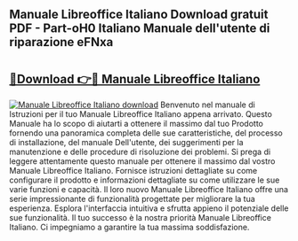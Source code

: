 ## Manuale Libreoffice Italiano Download gratuit PDF - Part-oH0 Italiano Manuale dell'utente di riparazione eFNxa

# <h2><a href="http://dffeiu.blite.top/?on=Manuale+Libreoffice+Italiano">🔗Download 👉🔴 Manuale Libreoffice Italiano</a></h2>

[![Manuale Libreoffice Italiano download](https://i.imgur.com/lujVjoI.png)](http://dffeiu.blite.top/?on=Manuale+Libreoffice+Italiano)
Benvenuto nel manuale di Istruzioni per il tuo Manuale Libreoffice Italiano appena arrivato. Questo Manuale ha lo scopo di aiutarti a ottenere il massimo dal tuo Prodotto fornendo una panoramica completa delle sue caratteristiche, del processo di installazione, del manuale Dell'utente, dei suggerimenti per la manutenzione e delle procedure di risoluzione dei problemi. Si prega di leggere attentamente questo manuale per ottenere il massimo dal vostro Manuale Libreoffice Italiano. Fornisce istruzioni dettagliate su come configurare il prodotto e informazioni dettagliate su come utilizzare le sue varie funzioni e capacità. Il loro nuovo Manuale Libreoffice Italiano offre una serie impressionante di funzionalità progettate per migliorare la tua esperienza. Esplora l'interfaccia intuitiva e sfrutta appieno il potenziale delle sue funzionalità. Il tuo successo è la nostra priorità Manuale Libreoffice Italiano. Ci impegniamo a garantire la tua massima soddisfazione.
